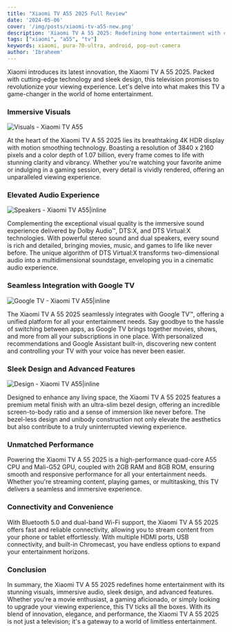 ```yaml
---
title: "Xiaomi TV A55 2025 Full Review"
date: '2024-05-06'
cover: '/img/posts/xiaomi-tv-a55-new.png'
description: 'Xiaomi TV A 55 2025: Redefining home entertainment with cutting-edge technology and immersive visuals.'
tags: ["xiaomi", "a55", "tv"]
keywords: xiaomi, pura-70-ultra, android, pop-out-camera
author: 'Ibraheem'
---
```


Xiaomi introduces its latest innovation, the Xiaomi TV A 55 2025. Packed with cutting-edge technology and sleek design, this television promises to revolutionize your viewing experience. Let's delve into what makes this TV a game-changer in the world of home entertainment.

### Immersive Visuals

![Visuals - Xiaomi TV A55](/img/posts/xiaomi-a55-visuals.jpg)

At the heart of the Xiaomi TV A 55 2025 lies its breathtaking 4K HDR display with motion smoothing technology. Boasting a resolution of 3840 x 2160 pixels and a color depth of 1.07 billion, every frame comes to life with stunning clarity and vibrancy. Whether you're watching your favorite anime or indulging in a gaming session, every detail is vividly rendered, offering an unparalleled viewing experience.

### Elevated Audio Experience

![Speakers - Xiaomi TV A55|inline](/img/posts/xiaomi-a55-speakers.webp)

Complementing the exceptional visual quality is the immersive sound experience delivered by Dolby Audio™, DTS:X, and DTS Virtual:X technologies. With powerful stereo sound and dual speakers, every sound is rich and detailed, bringing movies, music, and games to life like never before. The unique algorithm of DTS Virtual:X transforms two-dimensional audio into a multidimensional soundstage, enveloping you in a cinematic audio experience.

### Seamless Integration with Google TV

![Google TV - Xiaomi TV A55|inline](/img/posts/xiaomi-a55-and-google-tv.webp)

The Xiaomi TV A 55 2025 seamlessly integrates with Google TV™, offering a unified platform for all your entertainment needs. Say goodbye to the hassle of switching between apps, as Google TV brings together movies, shows, and more from all your subscriptions in one place. With personalized recommendations and Google Assistant built-in, discovering new content and controlling your TV with your voice has never been easier.

### Sleek Design and Advanced Features

![Design - Xiaomi TV A55|inline](/img/posts/xiaomi-a55-design-preview.png)

Designed to enhance any living space, the Xiaomi TV A 55 2025 features a premium metal finish with an ultra-slim bezel design, offering an incredible screen-to-body ratio and a sense of immersion like never before. The bezel-less design and unibody construction not only elevate the aesthetics but also contribute to a truly uninterrupted viewing experience.

### Unmatched Performance

Powering the Xiaomi TV A 55 2025 is a high-performance quad-core A55 CPU and Mali-G52 GPU, coupled with 2GB RAM and 8GB ROM, ensuring smooth and responsive performance for all your entertainment needs. Whether you're streaming content, playing games, or multitasking, this TV delivers a seamless and immersive experience.

### Connectivity and Convenience

With Bluetooth 5.0 and dual-band Wi-Fi support, the Xiaomi TV A 55 2025 offers fast and reliable connectivity, allowing you to stream content from your phone or tablet effortlessly. With multiple HDMI ports, USB connectivity, and built-in Chromecast, you have endless options to expand your entertainment horizons.

### Conclusion

In summary, the Xiaomi TV A 55 2025 redefines home entertainment with its stunning visuals, immersive audio, sleek design, and advanced features. Whether you're a movie enthusiast, a gaming aficionado, or simply looking to upgrade your viewing experience, this TV ticks all the boxes. With its blend of innovation, elegance, and performance, the Xiaomi TV A 55 2025 is not just a television; it's a gateway to a world of limitless entertainment.